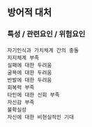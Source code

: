 ## 방어적 대처



### 특성 / 관련요인 / 위험요인

>   

    자기인식과 가치체계 간의 충돌
    지지체계 부족
    실패에 대한 두려움
    굴욕에 대한 두려움
    반발에 대한 두려움
    회복력 부족
    타인에 대한 신회 부족
    자신감 부족
    불확실성
    자신에 대한 비현실적인 기대
